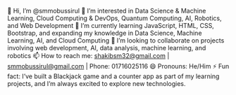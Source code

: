 👋 Hi, I’m @smmobussirul
👀 I’m interested in Data Science & Machine Learning, Cloud Computing & DevOps, Quantum Computing, AI, Robotics, and Web Development
🌱 I’m currently learning JavaScript, HTML, CSS, Bootstrap, and expanding my knowledge in Data Science, Machine Learning, AI, and Cloud Computing
💞️ I’m looking to collaborate on projects involving web development, AI, data analysis, machine learning, and robotics
📫 How to reach me: shakibsm32@gmail.com | smmobussirul@gmail.com | Phone: 01716025116
😄 Pronouns: He/Him
⚡ Fun fact: I’ve built a Blackjack game and a counter app as part of my learning projects, and I’m always excited to explore new technologies.
<!---
zelourim/zelourim is a ✨ special ✨ repository because its `README.md` (this file) appears on your GitHub profile.
You can click the Preview link to take a look at your changes.
--->
